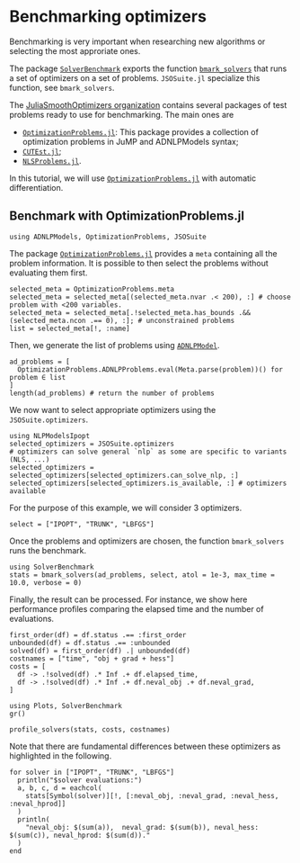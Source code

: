 # Benchmarking optimizers

Benchmarking is very important when researching new algorithms or selecting the most approriate ones.

The package [`SolverBenchmark`](https://github.com/JuliaSmoothOptimizers/SolverBenchmark.jl) exports the function [`bmark_solvers`](https://github.com/JuliaSmoothOptimizers/SolverBenchmark.jl/blob/main/src/bmark_solvers.jl) that runs a set of optimizers on a set of problems. `JSOSuite.jl` specialize this function, see `bmark_solvers`.

The [JuliaSmoothOptimizers organization](https://jso.dev) contains several packages of test problems ready to use for benchmarking. The main ones are

- [`OptimizationProblems.jl`](https://github.com/JuliaSmoothOptimizers/OptimizationProblems.jl): This package provides a collection of optimization problems in JuMP and ADNLPModels syntax;
- [`CUTEst.jl`](https://github.com/JuliaSmoothOptimizers/CUTEst.jl);
- [`NLSProblems.jl`](https://github.com/JuliaSmoothOptimizers/NLSProblems.jl).

In this tutorial, we will use [`OptimizationProblems.jl`](https://github.com/JuliaSmoothOptimizers/OptimizationProblems.jl) with automatic differentiation.

## Benchmark with OptimizationProblems.jl

```@example op
using ADNLPModels, OptimizationProblems, JSOSuite
```

The package [`OptimizationProblems.jl`](https://github.com/JuliaSmoothOptimizers/OptimizationProblems.jl) provides a `meta` containing all the problem information.
It is possible to then select the problems without evaluating them first.

```@example op
selected_meta = OptimizationProblems.meta
selected_meta = selected_meta[(selected_meta.nvar .< 200), :] # choose problem with <200 variables.
selected_meta = selected_meta[.!selected_meta.has_bounds .&& (selected_meta.ncon .== 0), :]; # unconstrained problems
list = selected_meta[!, :name]
```

Then, we generate the list of problems using [`ADNLPModel`](https://jso.dev/ADNLPModels.jl/dev/reference/).

```@example op
ad_problems = [
  OptimizationProblems.ADNLPProblems.eval(Meta.parse(problem))() for problem ∈ list
]
length(ad_problems) # return the number of problems
```

We now want to select appropriate optimizers using the `JSOSuite.optimizers`.

```@example op
using NLPModelsIpopt
selected_optimizers = JSOSuite.optimizers
# optimizers can solve general `nlp` as some are specific to variants (NLS, ...)
selected_optimizers = selected_optimizers[selected_optimizers.can_solve_nlp, :]
selected_optimizers[selected_optimizers.is_available, :] # optimizers available
```

For the purpose of this example, we will consider 3 optimizers.

```@example op
select = ["IPOPT", "TRUNK", "LBFGS"]
```

Once the problems and optimizers are chosen, the function `bmark_solvers` runs the benchmark.

```@example op
using SolverBenchmark
stats = bmark_solvers(ad_problems, select, atol = 1e-3, max_time = 10.0, verbose = 0)
```

Finally, the result can be processed. For instance, we show here performance profiles comparing the elapsed time and the number of evaluations.

```@example op
first_order(df) = df.status .== :first_order
unbounded(df) = df.status .== :unbounded
solved(df) = first_order(df) .| unbounded(df)
costnames = ["time", "obj + grad + hess"]
costs = [
  df -> .!solved(df) .* Inf .+ df.elapsed_time,
  df -> .!solved(df) .* Inf .+ df.neval_obj .+ df.neval_grad,
]

using Plots, SolverBenchmark
gr()

profile_solvers(stats, costs, costnames)
```

Note that there are fundamental differences between these optimizers as highlighted in the following.

```@example op
for solver in ["IPOPT", "TRUNK", "LBFGS"]
  println("$solver evaluations:")
  a, b, c, d = eachcol(
    stats[Symbol(solver)][!, [:neval_obj, :neval_grad, :neval_hess, :neval_hprod]]
  )
  println(
    "neval_obj: $(sum(a)),  neval_grad: $(sum(b)), neval_hess: $(sum(c)), neval_hprod: $(sum(d))."
  )
end
```
